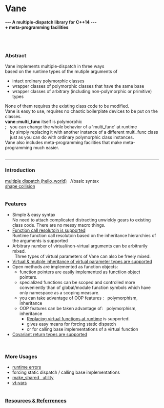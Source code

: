 # Vane

**---  A multiple-dispatch library for C++14 ---  
     + meta-programming facilities**  
&nbsp;  
&nbsp;  
&nbsp;  
### Abstract
Vane implements multiple-dispatch in three ways  
based on the runtime types of the mutiple arguments of
- intact ordinary polymorphic classes
- wrapper classes of polymorphic classes that have the same base
- wrapper classes of arbitrary (including non-polymorphic or primitive) types  

None of them requires the existing class code to be modified.  
Vane is easy to use, requires no chaotic boilerplate devices to be put on the classes.  
**vane::multi\_func** itself is polymorphic  
; &nbsp;  you can change the whole behavior of a 'multi\_func' at runtime  
&nbsp; &nbsp; by simply replacing it with another instance of a different multi\_func class  
&nbsp; &nbsp; just as you can do with ordinary polymorphic class instances.  
Vane also includes meta-programming facilities that make meta-programming much easier.
&nbsp;  
&nbsp;  

****

### Introduction
[multiple dispatch (hello_world)](hello_world.md)  &nbsp; //basic syntax  
[shape collision](collide.md)  
&nbsp;  

### Features
- Simple & easy syntax  
  No need to attach complicated distracting unwieldy gears to existing class code. There are no messy macro things.
- [Function call resolutoin is supported](call_resolution.md)  
  Runtime function call resolutoin based on the inheritance hierarchies of the arguments is supported
- Arbitrary number of virtual/non-virtual arguments can be arbitrarily mixed.  
  &nbsp; Three types of virtual parameters of Vane can also be freely mixed.
- [Virtual & mutiple inheritance of virtual parameter types are supported](diamond.md)
- Open methods are implemented as function objects:
  - function pointers are easily implemented as functiion object pointers.
  - specialized functions can be scoped and controlled more conveniently than of global/module function symbols which have only namespace as a scoping measure.
  - you can take advantage of OOP features : &nbsp; polymorphism, inheritance  
  - OOP features can be taken advantage of: &nbsp; polymorphism, inheritance  
    - [Replacing virtual functions at runtime](replacing-virtual-functions.md) is supported.
    - gives easy means for forcing static dispatch <!-- accessing individual implementatins -->
    - or for calling base implementations of a virtual function
- [Covariant return types are supported](covariant_return_types.md)


&nbsp;  

### More Usages
<!--
- [utility &nbsp; for std::shared_ptr](make_shared.md)  
- [std::shared_ptr &nbsp; utility](make_shared.md)  
- [```make_shared utility```](make_shared.md)  
- [using with &nbsp; std::shared_ptr](make_shared.md)  
-->
- [runtime errors](runtime_errors.md)
- forcing static dispatch / calling base implementations
- [make_shared &nbsp; utility](make_shared.md)  
- [vt-vars](vt-vars.md)  
&nbsp;  


### [Resources & Referrences](resources.md)



